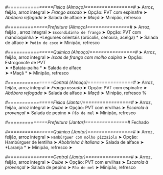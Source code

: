 
*#================Física (Almoço)=================#*
➤ Arroz, feijão, arroz integral
➤ *Frango assado*
➤ Opção: PVT com espinafre
➤ *Abóbora refogada*
➤ Salada de alface
➤ *Maçã*
➤ Minipão, refresco

*#==============Prefeitura (Almoço)===============#*
➤ Arroz, feijão , arroz integral
➤ `Escondidinho de frango`
➤ Opção: PVT com mandioquinha
➤ *Legumes orientais (brócolis, cenoura, acelga) *
➤ Salada de alface
➤ `Pudim de coco`
➤ Minipão, refresco

*#================Química (Almoço)================#*
➤ Arroz, feijão, arroz integral
➤ *Iscas de frango com molho caipira*
➤ Opção: Estrogonofe de PVT  
➤ *Batata-palha *
➤ Salada de alface  
➤ *Maçã  *
➤ Minipão, refresco

*#================Central (Almoço)================#*
➤ Arroz, feijão, arroz integral
➤ *Frango assado*
➤ Opção: PVT com espinafre
➤ *Abóbora refogada*
➤ Salada de alface
➤ *Maçã*
➤ Minipão, refresco
%

*#================Física (Jantar)=================#*
➤ Arroz, feijão, arroz integral
➤ *Quibe*
➤ Opção: PVT com ervilhas
➤ *Escarola à provençal*
➤ Salada de pepino
➤ `Pão de mel`
➤ Minipão, refresco

*#==============Prefeitura (Jantar)===============#*
Fechado

*#================Química (Jantar)================#*
➤ Arroz, feijão, arroz integral
➤ `Hambúrguer com molho pizzaiolo`
➤ Opção: Hambúrguer de lentilha 
➤ *Abobrinha à italiana*
➤ Salada de alface 
➤ *Laranja *
➤ Minipão, refresco
➤  

*#================Central (Jantar)================#*
➤ Arroz, feijão, arroz integral
➤ *Quibe*
➤ Opção: PVT com ervilhas
➤ *Escarola à provençal*
➤ Salada de pepino
➤ `Pão de mel`
➤ Minipão, refresco
